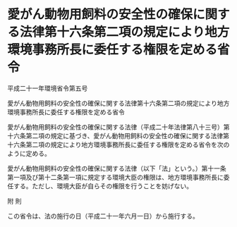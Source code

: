 # 愛がん動物用飼料の安全性の確保に関する法律第十六条第二項の規定により地方環境事務所長に委任する権限を定める省令

平成二十一年環境省令第五号

愛がん動物用飼料の安全性の確保に関する法律第十六条第二項の規定により地方環境事務所長に委任する権限を定める省令

愛がん動物用飼料の安全性の確保に関する法律（平成二十年法律第八十三号）第十六条第二項の規定に基づき、愛がん動物用飼料の安全性の確保に関する法律第十六条第二項の規定により地方環境事務所長に委任する権限を定める省令を次のように定める。

愛がん動物用飼料の安全性の確保に関する法律（以下「法」という。）第十一条第一項及び第十二条第一項に規定する環境大臣の権限は、地方環境事務所長に委任する。ただし、環境大臣が自らその権限を行うことを妨げない。

附 則

この省令は、法の施行の日（平成二十一年六月一日）から施行する。
